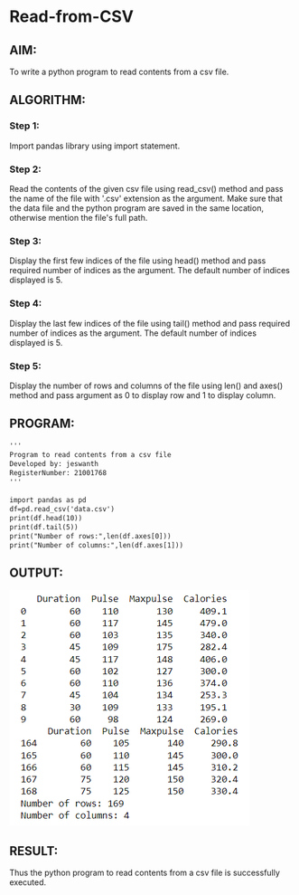 # Read-from-CSV

## AIM:
To write a python program to read contents from a csv file.

## ALGORITHM:
### Step 1:
Import pandas library using import statement.
### Step 2:
Read the contents of the given csv file using read_csv() method and pass the name of the file with '.csv' extension as the argument. Make sure that the data file and the python program are saved in the same location, otherwise mention the file's full path.
### Step 3:
Display the first few indices of the file using head() method and pass required number of indices as the argument. The default number of indices displayed is 5.
### Step 4:
Display the last few indices of the file using tail() method and pass required number of indices as the argument. The default number of indices displayed is 5.
### Step 5:
Display the number of rows and columns of the file using len() and axes() method and pass argument as 0 to display row and 1 to display column.

## PROGRAM:
~~~
'''
Program to read contents from a csv file
Developed by: jeswanth
RegisterNumber: 21001768
'''

import pandas as pd
df=pd.read_csv('data.csv')
print(df.head(10))
print(df.tail(5))
print("Number of rows:",len(df.axes[0]))
print("Number of columns:",len(df.axes[1]))
~~~

## OUTPUT:
![](output.png)
## RESULT:
Thus the python program to read contents from a csv file is successfully executed.
